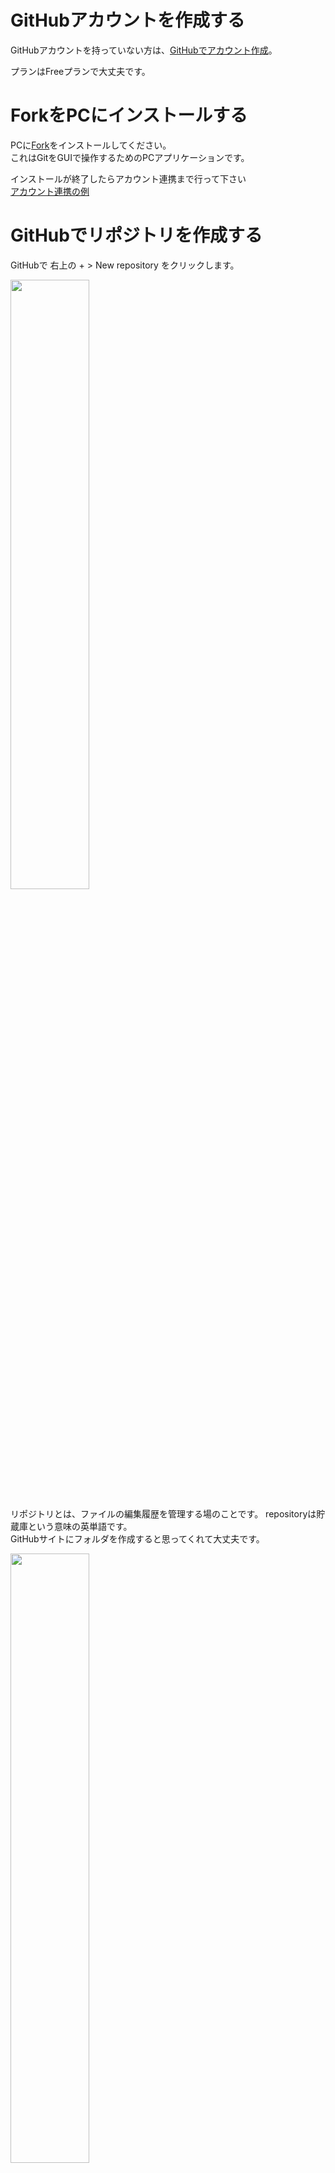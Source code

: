 # GitHubアカウントを作成する
GitHubアカウントを持っていない方は、<a href="https://reffect.co.jp/html/create_github_account_first_time" target="_blank">GitHubでアカウント作成</a>。

プランはFreeプランで大丈夫です。


# ForkをPCにインストールする
PCに<a href="https://git-fork.com/" target="_blank">Fork</a>をインストールしてください。  
これはGitをGUIで操作するためのPCアプリケーションです。

インストールが終了したらアカウント連携まで行って下さい  
<a href="https://sunny10side.com/how-to-install-and-use-fork-git-gui-client/" target="_blank">アカウント連携の例</a>



# GitHubでリポジトリを作成する

GitHubで 右上の + > New repository をクリックします。

<img src="images/1_2.png" width="50%" alt="" title="">

<br>

リポジトリとは、ファイルの編集履歴を管理する場のことです。
repositoryは貯蔵庫という意味の英単語です。  
GitHubサイトにフォルダを作成すると思ってくれて大丈夫です。

<img src="images/1_1.png" width="50%" alt="" title="">

<br>

# リポジトリ名を記入する
リポジトリ名を記入してください。

<img src="images/1_3.png" width="50%" alt="" title="">

<br>


# 公開範囲を選択する

<img src="images/1_4.png" width="50%" alt="" title="">

<br>


# 作成ボタンをクリックする
Create Repositoryボタンをクリックして、以下のような画面を出して下さい。ここでのUrlを後ほど利用します。

<img src="images/1_5.png" width="70%" alt="" title="">

<br>





# Forkでクローンする
サーバーのリポジトリ(フォルダ)をコピーして、PCにリポジトリを作ることをクローンと呼びます。

<img src="images/1_6.png" width="50%" alt="" title="">
<br>

サーバー側のリポジトリを「リモートリポジトリ」  
PC側のリポジトリを「ローカルリポジトリ」  
と呼びます。

<br>

左上の File > Clone をクリックします。

<img src="images/1_7.png" width="50%" alt="" title="">

<br>

さきほど作成したリポジトリURLを Repository Url 欄に入力。

<img src="images/1_8.png" width="70%" alt="" title="">

<br>




+ Parent Folder  
PC側の作業ディレクトリ。
好きなフォルダーを指定してください。
ただし、日本語や半角スペースがパスに含まれていないフォルダーが安全です。

+ Name  
デフォルトのままでOK。（リポジトリ名と同じ）

+ Clone  
ボタンを押します。


# コミットする

コミットというのは、編集履歴に記録するデータの単位。  
編集履歴に記録する操作もコミットと呼ぶ。

## README.mdを作る
Fork右上の Open in > Open In File Explorer をクリックし、作業フォルダーが開く。

<img src="images/1_9.png" width="50%" alt="" title="">

<br>

README.md というファイルを作成。
（.mdというのは、Markdownファイル）

<img src="images/1_10.png" width="50%" alt="" title="">

<br>

README.md をテキストエディターで開き、以下のように入力して保存。

```
# GitHubハンズオン
```
文字コードはUTF-8で保存。でないとForkで文字化けします。

# README.mdをStageに追加
<img src="images/1_11.png" width="90%" alt="" title="">

<br>

Forkの Local Changes をクリックすると、 Unstaged に README.md が追加される。

README.md をクリックすると、変更箇所が右側に表示される。  
（もし、文字化けしていたら、 README.md をUTF-8で保存。）

Stage ボタンをクリックすると、 Unstaged から Staged へREADME.mdが移動する。

# README.mdをコミットする

右下の Commit Message 欄に READMEを追加 と入力し、 Commit File ボタンをクリック。

<img src="images/1_12.png" width="90%" alt="" title="">

<br>

左側の Branches > main をクリックすると、 READMEを追加 という行が追加されています。

<img src="images/1_13.png" width="90%" alt="" title="">

<br>

# README.mdを編集する
テキストエディターで README.md を開き、適当に内容を書き換えて保存します。
```
# GitHubハンズオン
これはGitHubハンズオンのファイルです。
```
Forkで Local Changes を確認すると、再び Unstaged に README.md が表示されます。

<img src="images/1_14.png" width="90%" alt="" title="">

<br>

右側には、前回と今回の差分が表示されています。

もし、差分が2列表示になっていない場合は、右上にある

<img src="images/1_15.png" width="10%" alt="" title="">
<br>
をクリックしてください。  

<br>

# README.mdを再びコミット
Stage ボタンを押し、コミットメッセージに 「READMEを更新」 と入力し、コミットボタンを押す。

今度は左側のAll Commitsをクリックしてみます。

READMEを更新という行が新たに追加されていることを確認します！

このようにコミットという単位で編集履歴を管理します！

<img src="images/1_16.png" width="90%" alt="" title="">

<br>

# ステージ
ステージは、コミットの候補となるファイル変更データを保管する場所。

<img src="images/1_17.png" width="70%" alt="" title="">

(ブランチについては次回)

<br>

# プッシュ

プッシュとは、ローカルリポジトリの内容を、リモートリポジトリにコピーすること。

<img src="images/1_18.png" width="60%" alt="" title="">

<br>

Forkの左上のPushボタンを押す。

<img src="images/1_19.png" width="60%" alt="" title="">

<br>

以下のようなダイアログが出ます

<img src="images/1_20.png" width="70%" alt="" title="">

<br>

Pushボタンを押すと、プッシュが始まります。
プッシュが完了したら、GitHubのリポジトリのページをリロードしてください。
README.md の内容が表示されたら、成功です。




